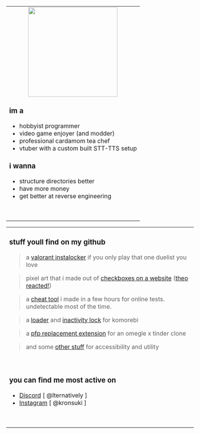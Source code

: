 <div align="center">
    <table>
        <tbody>
            <tr>
                <td>
                    <div align="center">
                        <img src="https://i.pinimg.com/originals/a2/19/42/a21942c7c30ae881f1cefefcc8cdae63.gif" width="240">
                    </div>
                    <h3>
                        im a
                    </h3>
                    <ul>
                        <li>
                            hobbyist programmer
                        </li>
                        <li>
                            video game enjoyer (and modder)
                        </li>
                        <li>
                            professional cardamom tea chef
                        </li>
                        <li>
                            vtuber with a custom built STT-TTS setup
                        </li>
                    </ul>
                    <h3>
                        i wanna
                    </h3>
                    <ul>
                        <li>
                            structure directories better
                        </li>
                        <li>
                            have more money
                        </li>
                        <li>
                            get better at reverse engineering
                        </li>
                    </ul>
                    <p>&nbsp</p>
                </td>
            </tr>
        </tbody>
    </table>
</div>

<div align="center">
    <table style="width: 100%;">
        <tbody>
            <tr>
                <td>
                    <h3>stuff youll find on my github</h3>
                    <blockquote>a <a href="https://github.com/SuppliedOrange/VALORANT-Instalocker">valorant instalocker</a> if you only play that one duelist you love</blockquote>
                    <blockquote>pixel art that i made out of <a href="https://github.com/SuppliedOrange/obcb-contraptions">checkboxes on a website</a> (<a href="https://youtu.be/hTxArh6tBHY?si=nphmr2JWVQ9FJcSh&t=2068">theo reacted!</a>)</blockquote>
                    <blockquote>a <a href="https://github.com/SuppliedOrange/digital-cheatsheet">cheat tool</a> i made in a few hours for online tests. undetectable most of the time.</blockquote>
                    <blockquote>a <a href="https://github.com/SuppliedOrange/komorebi-loading">loader</a> and <a href="https://github.com/SuppliedOrange/InactivityMonitor">inactivity lock</a> for komorebi </blockquote>
                    <blockquote>a <a href="https://github.com/SuppliedOrange/Chatroulette-Custom-Selfie">pfp replacement extension</a> for an omegle x tinder clone</blockquote>
                    <blockquote>and some <a href="https://github.com/SuppliedOrange?tab=repositories">other stuff</a> for accessibility and utility</blockquote>
                    &nbsp
                </td>
            </tr>
            <tr>
                <td>
                    <h3>
                        you can find me most active on
                    </h3>
                    <ul>
                        <li>
                            <a href="https://discord.com/users/735322421862727760">Discord</a> [ @lternatively ]
                        </li>
                        <li>
                            <a href="https://www.instagram.com/kronsuki/">Instagram</a> [ @kronsuki ]
                        </li>
                    </ul>
                    <p>&nbsp;</p>
                </td>
            </tr>
        </tbody>
    </table>
</div>
